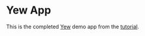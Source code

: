 # Yew App

This is the completed [Yew](https://yew.rs) demo app from the [tutorial](https://yew.rs/docs/tutorial).
